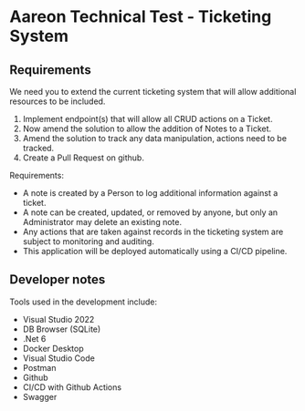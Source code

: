# Aareon Technical Test - Ticketing System


## Requirements

We need you to extend the current ticketing system that will allow additional resources to be included.

1. Implement endpoint(s) that will allow all CRUD actions on a Ticket.
2. Now amend the solution to allow the addition of Notes to a Ticket.
3. Amend the solution to track any data manipulation, actions need to be tracked.
4. Create a Pull Request on github.

Requirements:

- A note is created by a Person to log additional information against a ticket.
- A note can be created, updated, or removed by anyone, but only an Administrator may delete an existing note.
- Any actions that are taken against records in the ticketing system are subject to monitoring and auditing.
- This application will be deployed automatically using a CI/CD pipeline.

## Developer notes

Tools used in the development include:
- Visual Studio 2022
- DB Browser (SQLite)
- .Net 6
- Docker Desktop
- Visual Studio Code
- Postman
- Github
- CI/CD with Github Actions
- Swagger
